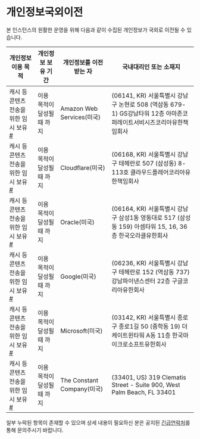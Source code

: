 # 개인정보국외이전

본 인스턴스의 원활한 운영을 위해 다음과 같이 수집된 개인정보가 국외로 이전될 수 있습니다.

| 개인정보 이용 목적                   | 개인정보 보유 기간         | 개인정보를 이전받는 자    | 국내대리인 또는 소재지                                                                                         |
|--------------------------------------|----------------------------|---------------------------|----------------------------------------------------------------------------------------------------------------|
| 캐시 등 콘텐츠 전송을 위한 임시 보유 [#](https://aws.amazon.com/) | 이용 목적이 달성될 때 까지 | Amazon Web Services(미국) | (06141, KR) 서울특별시 강남구 논현로 508 (역삼동 679-1) GS강남타워 12층 아마존코퍼레이트서비시즈코리아유한책임회사 |
| 캐시 등 콘텐츠 전송을 위한 임시 보유 [#](https://www.cloudflare.com/) | 이용 목적이 달성될 때 까지 | Cloudflare(미국)          | (06168, KR) 서울특별시 강남구 테헤란로 507 (삼성동) 8-113호 클라우드플레어코리아유한책임회사                       |
| 캐시 등 콘텐츠 전송을 위한 임시 보유 [#](https://www.oracle.com/) | 이용 목적이 달성될 때 까지 | Oracle(미국)              | (06164, KR) 서울특별시 강남구 삼성1동 영동대로 517 (삼성동 159) 아셈타워 15, 16, 36층 한국오라클유한회사           |
| 캐시 등 콘텐츠 전송을 위한 임시 보유 [#](https://www.google.com/) | 이용 목적이 달성될 때 까지 | Google(미국)              | (06236, KR) 서울특별시 강남구 테헤란로 152 (역삼동 737) 강남파이낸스센터 22층 구글코리아유한회사                   |
| 캐시 등 콘텐츠 전송을 위한 임시 보유 [#](https://www.microsoft.com/) | 이용 목적이 달성될 때 까지 | Microsoft(미국)              | (03142, KR) 서울특별시 종로구 종로1길 50 (중학동 19) 더케이트윈타워 A동 11층 한국마이크로소프트유한회사                    |
| 캐시 등 콘텐츠 전송을 위한 임시 보유 [#](https://vultr.com/) | 이용 목적이 달성될 때 까지 | The Constant Company(미국)              | (33401, US) 319 Clematis Street - Suite 900, West Palm Beach, FL 33401                    |

일부 누락된 항목이 존재할 수 있으며 상세 내용이 필요하신 분은 공지된 [긴급연락처](site_terms.md)를 통해 문의주시기 바랍니다.
